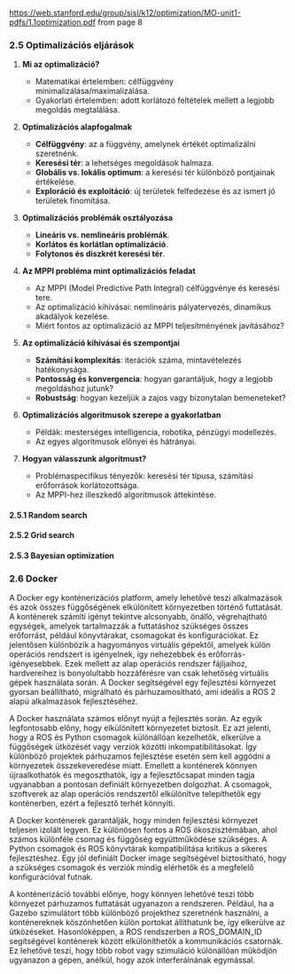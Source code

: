 https://web.stanford.edu/group/sisl/k12/optimization/MO-unit1-pdfs/1.1optimization.pdf
from page 8
### 2.5 Optimalizációs eljárások
1. **Mi az optimalizáció?**
   - Matematikai értelemben: célfüggvény minimalizálása/maximalizálása.
   - Gyakorlati értelemben: adott korlátozó feltételek mellett a legjobb megoldás megtalálása.

2. **Optimalizációs alapfogalmak**
   - **Célfüggvény**: az a függvény, amelynek értékét optimalizálni szeretnénk.
   - **Keresési tér**: a lehetséges megoldások halmaza.
   - **Globális vs. lokális optimum**: a keresési tér különböző pontjainak értékelése.
   - **Exploráció és exploitáció**: új területek felfedezése és az ismert jó területek finomítása.

3. **Optimalizációs problémák osztályozása**
   - **Lineáris vs. nemlineáris problémák**.
   - **Korlátos és korlátlan optimalizáció**.
   - **Folytonos és diszkrét keresési tér**.

4. **Az MPPI probléma mint optimalizációs feladat**
   - Az MPPI (Model Predictive Path Integral) célfüggvénye és keresési tere.
   - Az optimalizáció kihívásai: nemlineáris pályatervezés, dinamikus akadályok kezelése.
   - Miért fontos az optimalizáció az MPPI teljesítményének javításához?

5. **Az optimalizáció kihívásai és szempontjai**
   - **Számítási komplexitás**: iterációk száma, mintavételezés hatékonysága.
   - **Pontosság és konvergencia**: hogyan garantáljuk, hogy a legjobb megoldáshoz jutunk?
   - **Robustság**: hogyan kezeljük a zajos vagy bizonytalan bemeneteket?

6. **Optimalizációs algoritmusok szerepe a gyakorlatban**
   - Példák: mesterséges intelligencia, robotika, pénzügyi modellezés.
   - Az egyes algoritmusok előnyei és hátrányai.

7. **Hogyan válasszunk algoritmust?**
   - Problémaspecifikus tényezők: keresési tér típusa, számítási erőforrások korlátozottsága.
   - Az MPPI-hez illeszkedő algoritmusok áttekintése.

#### 2.5.1 Random search
#### 2.5.2 Grid search
#### 2.5.3 Bayesian optimization


### 2.6 Docker
A Docker egy konténerizációs platform, amely lehetővé teszi alkalmazások és azok összes függőségének elkülönített környezetben történő futtatását. A konténerek számíti igényt tekintve alcsonyabb, önálló, végrehajtható egységek, amelyek tartalmazzák a futtatáshoz szükséges összes erőforrást, például könyvtárakat, csomagokat és konfigurációkat. Ez jelentősen különbözik a hagyományos virtuális gépektől, amelyek külön operációs rendszert is igényelnek, így nehezebbek és erőforrás-igényesebbek. Ezek mellett az alap operációs rendszer fájljaihoz, hardvereihez is bonyolultabb hozzáférésre van csak lehetőség virtuális gépek használata során. A Docker segítségével egy fejlesztési környezet gyorsan beállítható, migrálható és párhuzamosítható, ami ideális a ROS 2 alapú alkalmazások fejlesztéséhez.

A Docker használata számos előnyt nyújt a fejlesztés során. Az egyik legfontosabb előny, hogy elkülönített környezetet biztosít. Ez azt jelenti, hogy a ROS és Python csomagok különállóan kezelhetők, elkerülve a függőségek ütközését vagy verziók közötti inkompatibilitásokat. Így különböző projektek párhuzamos fejlesztése esetén sem kell aggódni a környezetek összekeveredése miatt. Emellett a konténerek könnyen újraalkothatók és megoszthatók, így a fejlesztőcsapat minden tagja ugyanabban a pontosan definiált környezetben dolgozhat. A csomagok, szoftverek az alap operációs rendszertől elkülönítve telepíthetők egy konténerben, ezért a fejlesztő terhét könnyíti.

A Docker konténerek garantálják, hogy minden fejlesztési környezet teljesen izolált legyen. Ez különösen fontos a ROS ökoszisztémában, ahol számos különféle csomag és függőség együttműködése szükséges. A Python csomagok és ROS könyvtárak kompatibilitása kritikus a sikeres fejlesztéshez. Egy jól definiált Docker image segítségével biztosítható, hogy a szükséges csomagok és verziók mindig elérhetők és a megfelelő konfigurációval futnak.

A konténerizáció további előnye, hogy könnyen lehetővé teszi több környezet párhuzamos futtatását ugyanazon a rendszeren. Például, ha a Gazebo szimulátort több különböző projekthez szeretnénk használni, a konténereknek köszönhetően külön portokat állíthatunk be, így elkerülve az ütközéseket. Hasonlóképpen, a ROS rendszerben a ROS_DOMAIN_ID segítségével konténerek között elkülöníthetők a kommunikációs csatornák. Ez lehetővé teszi, hogy több robot vagy szimuláció különállóan működjön ugyanazon a gépen, anélkül, hogy azok interferálnának egymással.
